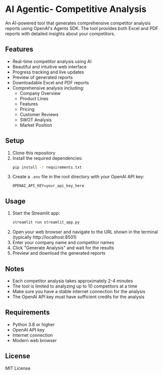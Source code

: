 # AI Agentic- Competitive Analysis 

An AI-powered tool that generates comprehensive competitor analysis reports using OpenAI's Agents SDK. The tool provides both Excel and PDF reports with detailed insights about your competitors.

## Features

- Real-time competitor analysis using AI
- Beautiful and intuitive web interface
- Progress tracking and live updates
- Preview of generated reports
- Downloadable Excel and PDF reports
- Comprehensive analysis including:
  - Company Overview
  - Product Lines
  - Features
  - Pricing
  - Customer Reviews
  - SWOT Analysis
  - Market Position

## Setup

1. Clone this repository
2. Install the required dependencies:
   ```bash
   pip install -r requirements.txt
   ```
3. Create a `.env` file in the root directory with your OpenAI API key:
   ```
   OPENAI_API_KEY=your_api_key_here
   ```

## Usage

1. Start the Streamlit app:
   ```bash
   streamlit run streamlit_app.py
   ```
2. Open your web browser and navigate to the URL shown in the terminal (typically http://localhost:8501)
3. Enter your company name and competitor names
4. Click "Generate Analysis" and wait for the results
5. Preview and download the generated reports

## Notes

- Each competitor analysis takes approximately 2-4 minutes
- The tool is limited to analyzing up to 10 competitors at a time
- Make sure you have a stable internet connection for the analysis
- The OpenAI API key must have sufficient credits for the analysis

## Requirements

- Python 3.8 or higher
- OpenAI API key
- Internet connection
- Modern web browser

## License

MIT License 
